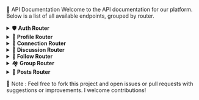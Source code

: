 📡 API Documentation
Welcome to the API documentation for our platform. Below is a list of all available endpoints, grouped by router.



<details> <summary>🛡️ <strong>Auth Router</strong></summary>
POST /auth/signup – Register a new user

POST /auth/login – Log in a user

GET /auth/logout – Log out the current user

</details>
<details> <summary>👤 <strong>Profile Router</strong></summary>
GET /profile/view – View profile information

PATCH /profile/edit – Edit profile details

PATCH /profile/password – Change user password

</details>
<details> <summary>🔗 <strong>Connection Router</strong></summary>
POST /connections/friend-request/send/:status/:userId
Send a friend request (status must be requested)

POST /connections/friend-requests/review/:status/:requestId
Review a request (status can be accepted or rejected)

POST /connections/follow/:userId – Follow a user

POST /connections/unfollow/:userId – Unfollow a user

GET /connections/friend-requests/view – View incoming friend requests

GET /connections/friends-list – Get list of friends

GET /connections/new-friends – Discover new friends

POST /connections/unFriend/:friendId – Unfriend a user

</details>
<details> <summary>💬 <strong>Discussion Router</strong></summary>
GET /discussions/discussion/:postId – Get discussions on a post

</details>
<details> <summary>👥 <strong>Follow Router</strong></summary>
GET /follows/followers/:userId – Get list of followers

GET /follows/following/:userId – Get list of following users

</details>
<details> <summary>🏘️ <strong>Group Router</strong></summary>
POST /groups/group/create – Create a new group

POST /groups/group/joinRequest/:groupId – Request to join a group

POST /groups/group/addModerator/:groupId/:newMemberId – Promote a member to moderator

POST /groups/group/removeModerator/:groupId/:moderatorId – Remove a moderator

POST /groups/group/removeMember/:groupId/:memberId – Remove a group member

</details>
<details> <summary>📝 <strong>Posts Router</strong></summary>
POST /posts/post/create – Create a new post

POST /posts/posts/group/create/:groupId – Create a post in a group

GET /posts/posts/view – View all posts

GET /posts/posts/view/:userId – View posts by user

GET /posts/posts/feed – View personalized feed

GET /posts/post/view/:postId – View a single post

POST /posts/posts/like/:postId – Like a post

POST /posts/posts/comment/:postId – Comment on a post

</details>


📝 Note : 
Feel free to fork this project and open issues or pull requests with suggestions or improvements. I welcome contributions!
